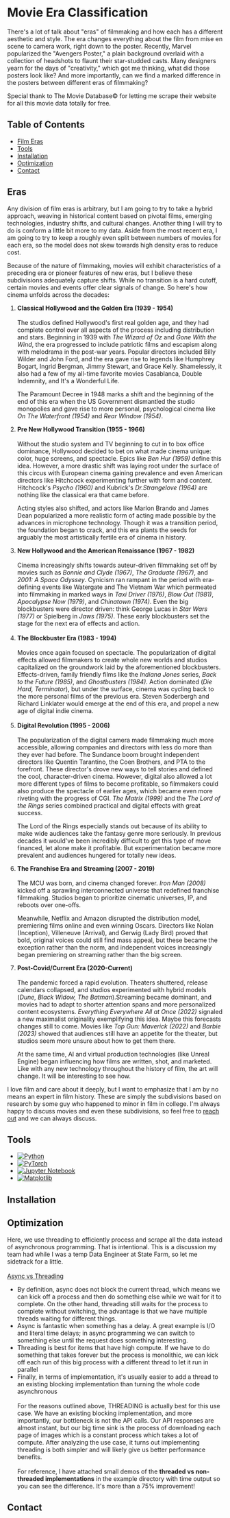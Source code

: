 # Movie Era Classification

There's a lot of talk about "eras" of filmmaking and how each has a different aesthetic and style. The era
changes everything about the film from mise en scene to camera work, right down to the poster. Recently, Marvel
popularized the "Avengers Poster," a plain background overlaid with a collection of headshots to flaunt their
star-studded casts. Many designers yearn for the days of "creativity," which got me thinking, what did those posters
look like? And more importantly, can we find a marked difference in the posters between different eras of filmmaking?

Special thank to The Movie Database&copy; for letting me scrape their website for all this movie data totally for free. 

## Table of Contents
* [Film Eras](#eras)
* [Tools](#tools)
* [Installation](#Installation)
* [Optimization](#optimization)
* [Contact](#Contact)

## Eras
Any division of film eras is arbitrary, but I am going to try to take a hybrid approach, weaving in historical content based on pivotal films, emerging technologies, industry shifts, and cultural changes. Another thing I will try to do is conform a little bit more to my data. Aside from the most recent era, I am going to try to keep a roughly even split between numbers of movies for each era, so the model does not skew towards high density eras to reduce cost.

Because of the nature of filmmaking, movies will exhibit characteristics of a preceding era or pioneer features of new eras, but I believe these subdivisions adequately capture shifts. While no transition is a hard cutoff, certain movies and events offer clear signals of change. So here's how cinema unfolds across the decades:

<ol>

<li>
<b>Classical Hollywood and the Golden Era (1939 - 1954)</b>
<br/><br/>
The studios defined Hollywood's first real golden age, and they had complete control over all aspects of the process including distribution and stars. Beginning in 1939 with <i>The Wizard of Oz</i> and <i>Gone With the Wind</i>, the era progressed to include patriotic films and escapism along with melodrama in the post-war years. Popular directors included Billy Wilder and John Ford, and the era gave rise to legends like Humphrey Bogart, Ingrid Bergman, Jimmy Stewart, and Grace Kelly. Shamelessly, it also had a few of my all-time favorite movies Casablanca, Double Indemnity, and It's a Wonderful Life. 

The Paramount Decree in 1948 marks a shift and the beginning of the end of this era when the US Government dismantled the studio monopolies and gave rise to more personal, psychological cinema like *On The Waterfront (1954)* and *Rear Window (1954)*.
</li>

<li>
<b>Pre New Hollywood Transition (1955 - 1966)</b>
<br/><br/>
Without the studio system and TV beginning to cut in to box office dominance, Hollywood decided to bet on what made cinema unique: color, huge screens, and spectacle. Epics like <i>Ben Hur (1959)</i> define this idea. However, a more drastic shift was laying root under the surface of this circus with European cinema gaining prevalence and even American directors like Hitchcock experimenting further with form and content. Hitchcock's <i>Psycho (1960)</i> and Kubrick's <i>Dr.Strangelove (1964)</i> are nothing like the classical era that came before.

Acting styles also shifted, and actors like Marlon Brando and James Dean popularized a more realistic form of acting made possible by the advances in microphone technology. Though it was a transition period, the foundation began to crack, and this era plants the seeds for arguably the most artistically fertile era of cinema in history.
</li>

<li>
<b> New Hollywood and the American Renaissance (1967 - 1982)</b>
<br/><br/>
Cinema increasingly shifts towards auteur-driven filmmaking set off by movies such as <i>Bonnie and Clyde (1967)</i>, <i>The Graduate (1967)</i>, and <i>2001: A Space Odyssey</i>. Cynicism ran rampant in the period with era-defining events like Watergate and The Vietnam War which permeated into filmmaking in marked ways in <i>Taxi Driver (1976)</i>, <i>Blow Out (1981)</i>, <i>Apocalypse Now (1979)</i>, and <i>Chinatown (1974)</i>. Even the big blockbusters were director driven: think George Lucas in <i>Star Wars (1977)</i> or Spielberg in <i>Jaws (1975)</i>. These early blockbusters set the stage for the next era of effects and action. 
</li>
</br/>

<li>
<b>The Blockbuster Era (1983 - 1994)</b>
<br/><br/>
Movies once again focused on spectacle. The popularization of digital effects allowed filmmakers to create whole new worlds and studios capitalized on the groundwork laid by the aforementioned blockbusters. Effects-driven, family friendly films like the <i>Indiana Jones</i> series, <i>Back to the Future (1985)</i>, and <i>Ghostbusters (1984)</i>. Action dominated (<i>Die Hard, Terminator</i>), but under the surface, cinema was cycling back to the more personal films of the previous era. Steven Soderbergh and Richard Linklater would emerge at the end of this era, and propel a new age of digital indie cinema.
</li>
<br/>

<li>
<b>Digital Revolution (1995 - 2006)</b>
<br/><br/>
The popularization of the digital camera made filmmaking much more accessible, allowing companies and directors with less do more than they ever had before. The Sundance boom brought independent directors like Quentin Tarantino, the Coen Brothers, and PTA to the forefront. These director's drove new ways to tell stories and defined the cool, character-driven cinema. However, digital also allowed a lot more different types of films to become profitable, so filmmakers could also produce the spectacle of earlier ages, which became even more riveting with the progress of CGI. <i>The Matrix (1999)</i> and the <i>The Lord of the Rings</i> series combined practical and digital effects with great success.

The Lord of the Rings especially stands out because of its ability to make wide audiences take the fantasy genre more seriously. In previous decades it would've been incredibly difficult to get this type of move financed, let alone make it profitable. But experimentation became more prevalent and audiences hungered for totally new ideas.  
</li>

<li>
<b>The Franchise Era and Streaming (2007 - 2019)</b>
<br/><br/>
The MCU was born, and cinema changed forever. <i>Iron Man (2008)</i> kicked off a sprawling interconnected universe that redefined franchise filmmaking. Studios began to prioritize cinematic universes, IP, and reboots over one-offs.

Meanwhile, Netflix and Amazon disrupted the distribution model, premiering films online and even winning Oscars. Directors like Nolan (Inception), Villeneuve (Arrival), and Gerwig (Lady Bird) proved that bold, original voices could still find mass appeal, but these became the exception rather than the norm, and independent voices increasingly began premiering on streaming rather than the big screen.
</li>

<li>
<b>Post-Covid/Current Era (2020-Current)</b>
<br/><br/>
The pandemic forced a rapid evolution. Theaters shuttered, release calendars collapsed, and studios experimented with hybrid models (<i>Dune, Black Widow, The Batman</i>).Streaming became dominant, and movies had to adapt to shorter attention spans and more personalized content ecosystems. <i>Everything Everywhere All at Once (2022)</i> signaled a new maximalist originality exemplifying this idea. Maybe this forecasts changes still to come. Movies like <i>Top Gun: Maverick (2022)</i> and <i>Barbie (2023)</i> showed that audiences still have an appetite for the theater, but studios seem more unsure about how to get them there. 

At the same time, AI and virtual production technologies (like Unreal Engine) began influencing how films are written, shot, and marketed. Like with any new technology throughout the history of film, the art will change. It will be interesting to see how. 
</li>

</ol>

I love film and care about it deeply, but I want to emphasize that I am by no means an expert in film history. These are simply the subdivisions based on research by some guy who happened to minor in film in college. I'm always happy to discuss movies and even these subdivisions, so feel free to <a href='#contact'>reach out</a> and we can always discuss.

## Tools
* [![Python][python-shield]][python-url]
* [![PyTorch][pytorch-shield]][pytorch-url]
* [![Jupyter Notebook][juypternb-shield]][jupyternb-url]
* [![Matplotlib][matplotlib-shield]][matplotlib-url]

## Installation

## Optimization
Here, we use threading to efficiently process and scrape all the data instead of asynchronous programming. That is intentional.
This is a discussion my team had while I was a temp Data Engineer at State Farm, so let me sidetrack for a little.
<br/><br/>
<u>Async vs Threading</u>
* By definition, async does not block the current thread, which means we can kick off a process and then do something
else while we  wait for it to complete. On the other hand, threading still waits for the process to complete without switching, the
advantage is that we have multiple threads waiting for different things. 
* Async is fantastic when something has a delay. A great example is I/O and literal time delays; in async programming we can
switch to something else until the request does something interesting.
* Threading is best for items that have high compute. If we have to do something that takes forever but the process is
monolithic, we can kick off each run of this big process with a different thread to let it run in parallel
* Finally, in terms of implementation, it's usually easier to add a thread to an existing blocking implementation
than turning the whole code asynchronous
<br /><br />
For the reasons outlined above, THREADING is actually best for this use case. We have an existing blocking
implementation, and more importantly, our bottleneck is not the API calls. Our API responses are almost instant, but our big
time sink is the process of downloading each page of images which is a constant process which takes a lot of compute. After analyzing
the use case, it turns out implementing threading is both simpler and will likely give us better performance benefits.
<br /><br />
For reference, I have attached small demos of the **threaded vs non-threaded implementations** in the example directory with time output
so you can see the difference. It's more than a 75% improvement!


## Contact

[python-shield]: https://img.shields.io/badge/python-3670A0?style=for-the-badge&logo=python&logoColor=ffdd54
[python-url]: https://docs.python.org/3/
[pytorch-shield]: https://img.shields.io/badge/PyTorch-EE4C2C?style=for-the-badge&logo=pytorch&logoColor=white
[pytorch-url]: https://docs.pytorch.org/docs/stable/index.html
[juypternb-shield]: https://img.shields.io/badge/Jupyter%20Notebook-F37626?style=flat-square&logo=jupyter&logoColor=white
[jupyternb-url]: https://docs.jupyter.org/en/latest/
[matplotlib-shield]: https://img.shields.io/badge/-Matplotlib-000000?style=flat&logo=python
[matplotlib-url]: https://matplotlib.org/stable/index.html